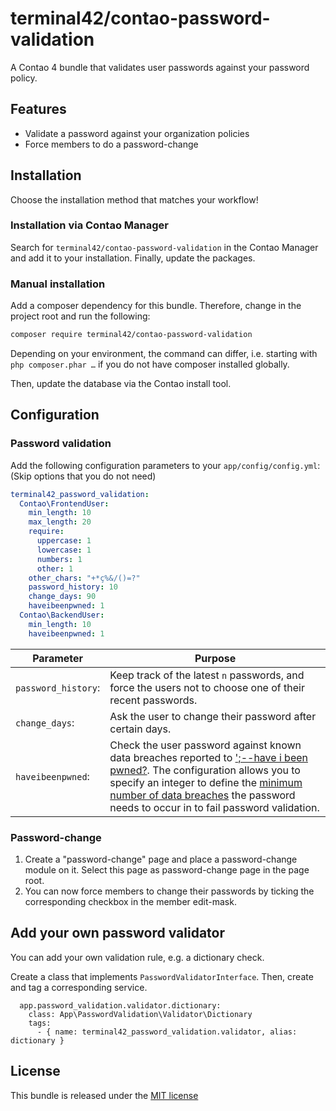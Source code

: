 terminal42/contao-password-validation
=====================================

A Contao 4 bundle that validates user passwords against your password policy.


## Features

- Validate a password against your organization policies
- Force members to do a password-change


## Installation

Choose the installation method that matches your workflow!


### Installation via Contao Manager

Search for `terminal42/contao-password-validation` in the Contao Manager and add it to your installation. Finally,
update the packages.

### Manual installation

Add a composer dependency for this bundle. Therefore, change in the project root and run the following:

```bash
composer require terminal42/contao-password-validation
```

Depending on your environment, the command can differ, i.e. starting with `php composer.phar …` if you do not have 
composer installed globally.

Then, update the database via the Contao install tool.


## Configuration

### Password validation

Add the following configuration parameters to your `app/config/config.yml`:  
(Skip options that you do not need)

```yml
terminal42_password_validation:
  Contao\FrontendUser:
    min_length: 10
    max_length: 20
    require:
      uppercase: 1
      lowercase: 1
      numbers: 1
      other: 1
    other_chars: "+*ç%&/()=?"
    password_history: 10
    change_days: 90
    haveibeenpwned: 1
  Contao\BackendUser:
    min_length: 10
    haveibeenpwned: 1
```

Parameter | Purpose
--------- | -------
`password_history`: | Keep track of the latest `n` passwords, and force the users not to choose one of their recent passwords.
`change_days`: | Ask the user to change their password after certain days.
`haveibeenpwned`: | Check the user password against known data breaches reported to [';--have i been pwned?](https://haveibeenpwned.com/). The configuration allows you to specify an integer to define the [minimum number of data breaches](https://haveibeenpwned.com/API/v3#SearchingPwnedPasswordsByRange) the password needs to occur in to fail password validation.

### Password-change

1. Create a "password-change" page and place a password-change module on it. Select this page as password-change page in
the page root.
2. You can now force members to change their passwords by ticking the corresponding checkbox in the member edit-mask.

## Add your own password validator

You can add your own validation rule, e.g. a dictionary check.

Create a class that implements `PasswordValidatorInterface`. Then, create and tag a corresponding service.

```
  app.password_validation.validator.dictionary:
    class: App\PasswordValidation\Validator\Dictionary
    tags:
      - { name: terminal42_password_validation.validator, alias: dictionary }
```


## License

This bundle is released under the [MIT license](LICENSE)
